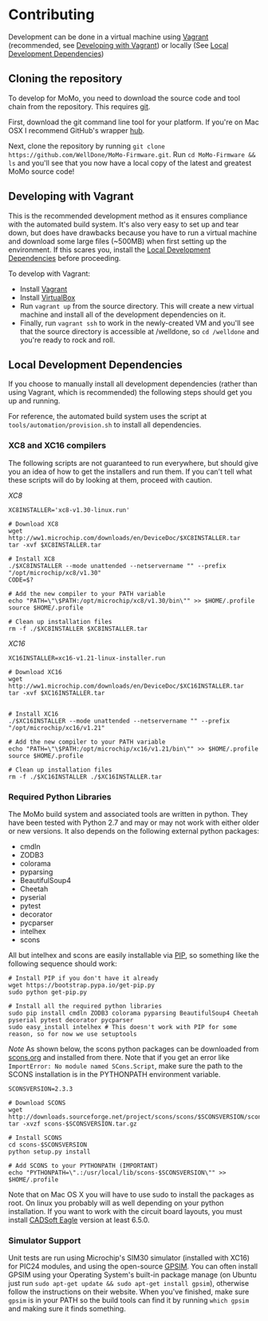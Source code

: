 # Contributing

Development can be done in a virtual machine using [Vagrant](http://www.vagrantup.com) (recommended, see [Developing with Vagrant](#contributing-developing-with-vagrant)) or locally (See [Local Development Dependencies](#contributing-local-development-dependencies))

## Cloning the repository

To develop for MoMo, you need to download the source code and tool chain from the repository.  This requires [git](http://git-scm.com/).

First, download the git command line tool for your platform.  If you're on Mac OSX I recommend GitHub's wrapper [hub](http://github.com/github/hub).

Next, clone the repository by running `git clone https://github.com/WellDone/MoMo-Firmware.git`.  Run `cd MoMo-Firmware && ls` and you'll see that you now have a local copy of the latest and greatest MoMo source code!

## Developing with Vagrant

This is the recommended development method as it ensures compliance with the automated build system.  It's also very easy to set up and tear down, but does have drawbacks because you have to run a virtual machine and download some large files (~500MB) when first setting up the environment.  If this scares you, install the [Local Development Dependencies](#contributing-local-development-dependencies) before proceeding.

To develop with Vagrant:

- Install [Vagrant](http://www.vagrantup.com)
- Install [VirtualBox](https://www.virtualbox.org/)
- Run `vagrant up` from the source directory.  This will create a new virtual machine and install all of the development dependencies on it.
- Finally, run `vagrant ssh` to work in the newly-created VM and you'll see that the source directory is accessible at /welldone, so `cd /welldone` and you're ready to rock and roll.

## Local Development Dependencies

If you choose to manually install all development dependencies (rather than using Vagrant, which is recommended) the following steps should get you up and running.

For reference, the automated build system uses the script at `tools/automation/provision.sh` to install all dependencies.

### XC8 and XC16 compilers

The following scripts are not guaranteed to run everywhere, but should give you an idea of how to get the installers and run them.  If you can't tell what these scripts will do by looking at them, proceed with caution.

*XC8*
```shell
XC8INSTALLER='xc8-v1.30-linux.run'

# Download XC8
wget	http://ww1.microchip.com/downloads/en/DeviceDoc/$XC8INSTALLER.tar
tar -xvf $XC8INSTALLER.tar

# Install XC8
./$XC8INSTALLER --mode unattended --netservername "" --prefix "/opt/microchip/xc8/v1.30"
CODE=$?

# Add the new compiler to your PATH variable
echo "PATH=\"\$PATH:/opt/microchip/xc8/v1.30/bin\"" >> $HOME/.profile
source $HOME/.profile

# Clean up installation files
rm -f ./$XC8INSTALLER $XC8INSTALLER.tar
```

*XC16*
```shell
XC16INSTALLER=xc16-v1.21-linux-installer.run

# Download XC16
wget http://ww1.microchip.com/downloads/en/DeviceDoc/$XC16INSTALLER.tar
tar -xvf $XC16INSTALLER.tar


# Install XC16
./$XC16INSTALLER --mode unattended --netservername "" --prefix "/opt/microchip/xc16/v1.21"

# Add the new compiler to your PATH variable
echo "PATH=\"\$PATH:/opt/microchip/xc16/v1.21/bin\"" >> $HOME/.profile
source $HOME/.profile

# Clean up installation files
rm -f ./$XC16INSTALLER ./$XC16INSTALLER.tar
```

### Required Python Libraries

The MoMo build system and associated tools are written in python.  They have been tested with Python 2.7 and may or may not work with either older or new versions.  It also depends on the following external python packages:

- cmdln
- ZODB3
- colorama
- pyparsing
- BeautifulSoup4
- Cheetah
- pyserial
- pytest
- decorator
- pycparser
- intelhex
- scons

All but intelhex and scons are easily installable via [PIP](https://pypi.python.org/pypi/pip), so something like the following sequence should work:
```shell
# Install PIP if you don't have it already
wget https://bootstrap.pypa.io/get-pip.py
sudo python get-pip.py

# Install all the required python libraries
sudo pip install cmdln ZODB3 colorama pyparsing BeautifulSoup4 Cheetah pyserial pytest decorator pycparser
sudo easy_install intelhex # This doesn't work with PIP for some reason, so for now we use setuptools
```

*Note* As shown below, the scons python packages can be downloaded from [scons.org](http://www.scons.org/download.php) and installed from there.  Note that if you get an error like `ImportError: No module named SCons.Script`, make sure the path to the SCONS installation is in the PYTHONPATH environment variable.

```shell
SCONSVERSION=2.3.3

# Download SCONS
wget http://downloads.sourceforge.net/project/scons/scons/$SCONSVERSION/scons-$SCONSVERSION.tar.gz
tar -xvzf scons-$SCONSVERSION.tar.gz

# Install SCONS
cd scons-$SCONSVERSION
python setup.py install

# Add SCONS to your PYTHONPATH (IMPORTANT)
echo "PYTHONPATH=\".:/usr/local/lib/scons-$SCONSVERSION\"" >> $HOME/.profile
```

Note that on Mac OS X you will have to use sudo to install the packages as root.  On linux you probably will as well depending on your python installation. If you want to work with the circuit board layouts, you must install [CADSoft Eagle](https://www.cadsoftusa.com/download-eagle) version at least 6.5.0.

### Simulator Support

Unit tests are run using Microchip's SIM30 simulator (installed with XC16) for PIC24 modules, and using the open-source [GPSIM](http://gpsim.sourceforge.net).  You can often install GPSIM using your Operating System's built-in package manage (on Ubuntu just run `sudo apt-get update && sudo apt-get install gpsim`), otherwise follow the instructions on their website.  When you've finished, make sure `gpsim` is in your PATH so the build tools can find it by running `which gpsim` and making sure it finds something.
